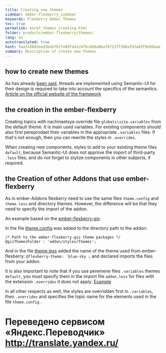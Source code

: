 ```yaml
--- 
title: Creating new themes 
sidebar: ember-flexberry_sidebar 
keywords: Flexberry Ember Themes 
toc: true 
permalink: en/ef_themes_creating.html 
folder: products/ember-flexberry/themes/ 
lang: en 
autotranslated: true 
hash: 9aa3108d5ea93be67b1fe89fda1cbfbcb69a8ba70723ff380afd3a83f9e90aae 
summary: Description of create new themes 
--- 
```


## how to create new themes 

As has already [been said](ef_themes_structure.html), threads are implemented using Semantic-UI for their design is required to take into account the specifics of the semantics. 
[Article on the official website of the framework](https://semantic-ui.com/usage/theming.html) 

## the creation in the ember-flexberry 

Creating topics with nachinaetsya override file `globals\site.variables` from the default theme. It is main used variables. 
For existing components should also first pereprodaet their variables in the appropriate `.variables` files. If that's not enough, then you can rewrite the styles in `.overrides`. 

When creating new components, styles to add to your existing theme files `default`, because Semantic-UI does not approve the import of third-party `.less` files, and do not forget to stylize components in other subjects, if required. 

## the Creation of other Addons that use ember-flexberry 

As in ember-Addons flexberry need to use the same files `theme.config` and `theme.less` and directory themes. 
However, the difference will be that they need to specify the import of the addon. 

An example based on the [ember-flexberry-gis](https://github.com/Flexberry/ember-flexberry-gis): 

In the file [theme.config](https://github.com/Flexberry/ember-flexberry-gis/blob/develop/theme.config) was added to the directory path to the addon: 

```
/* Path to the ember-flexberry-gis theme packages */
@gisThemesFolder : 'addon/styles/themes';
``` 

And in the file [theme.less](https://github.com/Flexberry/ember-flexberry-gis/blob/develop/addon/styles/theme.less) added the name of the theme used from ember-flexberry: 
`@flexberry-theme: 'blue-sky ;` and declared imports the files from your addon. 

It is also important to note that if you use peremene files `.variables` themes `default`, you must specify them in the import file `addon.less` for files with the extension `.overrides` it does not apply. [Example](https://github.com/Flexberry/ember-flexberry-gis/blob/develop/addon/styles/addon.less) 

In all other respects as well, the styles are overridden first in `.variables`, then `.overrides` and specifies the topic name for the elements used in the file `theme.config` . 



 # Переведено сервисом «Яндекс.Переводчик» http://translate.yandex.ru/